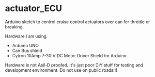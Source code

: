 # actuator_ECU
Arduino sketch to control cruise control actuators over can for throttle or breaking.

Hardware I am using:

- Arduino UNO
- Can Bus shield
- Cytron 10Amp 7-30 V DC Motor Driver Shield for Arduino

Hardware is not Asil-D proofed. It's just poor DIY stuff for testing and development environment.
Do not use on public roads!!! 
